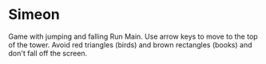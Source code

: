 # Simeon
Game with jumping and falling
Run Main. Use arrow keys to move to the top of the tower. Avoid red triangles (birds) and brown rectangles (books) and don't fall off the screen.
